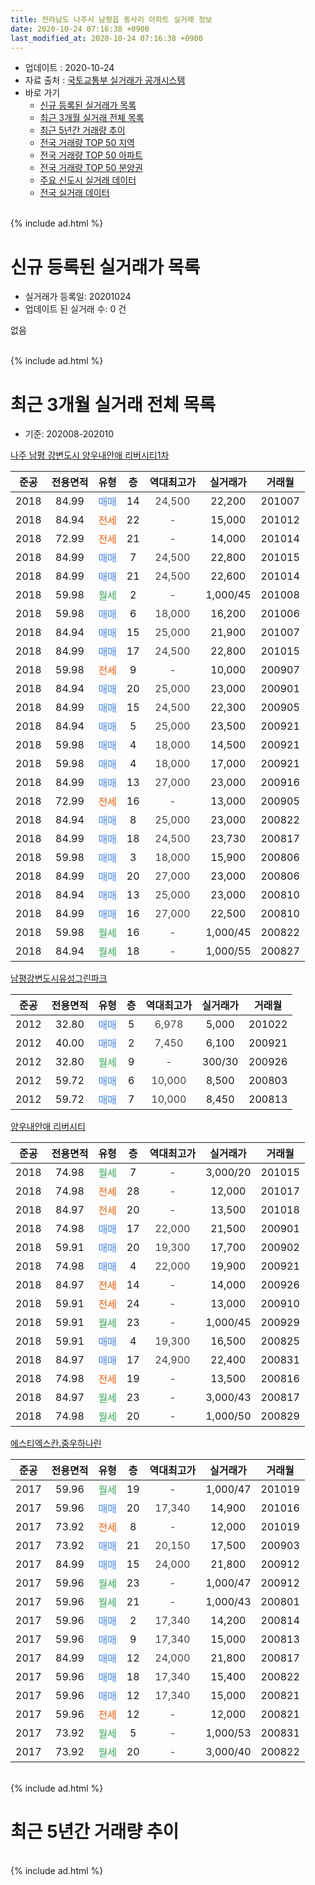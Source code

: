 ```yaml
---
title: 전라남도 나주시 남평읍 동사리 아파트 실거래 정보
date: 2020-10-24 07:16:38 +0900
last_modified_at: 2020-10-24 07:16:38 +0900
---
```


* 업데이트 : 2020-10-24
* 자료 출처 : [국토교통부 실거래가 공개시스템](http://rt.molit.go.kr)
* 바로 가기
    * [신규 등록된 실거래가 목록](#신규-등록된-실거래가-목록)
    * [최근 3개월 실거래 전체 목록](#최근-3개월-실거래-전체-목록)
    * [최근 5년간 거래량 추이](#최근-5년간-거래량-추이)
    * [전국 거래량 TOP 50 지역](https://inasie.github.io/apt-trade-info/최근-3개월-전국에서-가장-거래가-많이-발생한-지역)
    * [전국 거래량 TOP 50 아파트](https://inasie.github.io/apt-trade-info/최근-3개월-전국에서-가장-거래가-많이-발생한-아파트)
    * [전국 거래량 TOP 50 분양권](https://inasie.github.io/apt-trade-info/최근-3개월-전국에서-가장-거래가-많이-발생한-분양권)
    * [주요 신도시 실거래 데이터](https://inasie.github.io/apt-trade-info/주요-신도시)
    * [전국 실거래 데이터](https://inasie.github.io/apt-trade-info/전국)
<br>
{% include ad.html %}
<br>

# 신규 등록된 실거래가 목록
* 실거래가 등록일: 20201024
* 업데이트 된 실거래 수: 0 건

없음

<br>
{% include ad.html %}
<br>

# 최근 3개월 실거래 전체 목록
* 기준: 202008-202010


[나주 남평 강변도시 양우내안애 리버시티1차](https://search.naver.com/search.naver?query=%EC%A0%84%EB%9D%BC%EB%82%A8%EB%8F%84+%EB%82%98%EC%A3%BC%EC%8B%9C+%EB%82%A8%ED%8F%89%EC%9D%8D+%EB%8F%99%EC%82%AC%EB%A6%AC+%EB%82%98%EC%A3%BC+%EB%82%A8%ED%8F%89+%EA%B0%95%EB%B3%80%EB%8F%84%EC%8B%9C+%EC%96%91%EC%9A%B0%EB%82%B4%EC%95%88%EC%95%A0+%EB%A6%AC%EB%B2%84%EC%8B%9C%ED%8B%B01%EC%B0%A8)

|준공|전용면적|유형|층|역대최고가|실거래가|거래월|
|:---:|:---:|:---:|:---:|:---:|:---:|:---:|
|2018|84.99|<span style="color:#4285f3">매매</span>|14|<span style="color:#444444">24,500</span>|22,200|201007|
|2018|84.94|<span style="color:#ff5a00">전세</span>|22|<span style="color:#444444">-</span>|15,000|201012|
|2018|72.99|<span style="color:#ff5a00">전세</span>|21|<span style="color:#444444">-</span>|14,000|201014|
|2018|84.99|<span style="color:#4285f3">매매</span>|7|<span style="color:#444444">24,500</span>|22,800|201015|
|2018|84.99|<span style="color:#4285f3">매매</span>|21|<span style="color:#444444">24,500</span>|22,600|201014|
|2018|59.98|<span style="color:#34a853">월세</span>|2|<span style="color:#444444">-</span>|1,000/45|201008|
|2018|59.98|<span style="color:#4285f3">매매</span>|6|<span style="color:#444444">18,000</span>|16,200|201006|
|2018|84.94|<span style="color:#4285f3">매매</span>|15|<span style="color:#444444">25,000</span>|21,900|201007|
|2018|84.99|<span style="color:#4285f3">매매</span>|17|<span style="color:#444444">24,500</span>|22,800|201015|
|2018|59.98|<span style="color:#ff5a00">전세</span>|9|<span style="color:#444444">-</span>|10,000|200907|
|2018|84.94|<span style="color:#4285f3">매매</span>|20|<span style="color:#444444">25,000</span>|23,000|200901|
|2018|84.99|<span style="color:#4285f3">매매</span>|15|<span style="color:#444444">24,500</span>|22,300|200905|
|2018|84.94|<span style="color:#4285f3">매매</span>|5|<span style="color:#444444">25,000</span>|23,500|200921|
|2018|59.98|<span style="color:#4285f3">매매</span>|4|<span style="color:#444444">18,000</span>|14,500|200921|
|2018|59.98|<span style="color:#4285f3">매매</span>|4|<span style="color:#444444">18,000</span>|17,000|200921|
|2018|84.99|<span style="color:#4285f3">매매</span>|13|<span style="color:#444444">27,000</span>|23,000|200916|
|2018|72.99|<span style="color:#ff5a00">전세</span>|16|<span style="color:#444444">-</span>|13,000|200905|
|2018|84.94|<span style="color:#4285f3">매매</span>|8|<span style="color:#444444">25,000</span>|23,000|200822|
|2018|84.99|<span style="color:#4285f3">매매</span>|18|<span style="color:#444444">24,500</span>|23,730|200817|
|2018|59.98|<span style="color:#4285f3">매매</span>|3|<span style="color:#444444">18,000</span>|15,900|200806|
|2018|84.99|<span style="color:#4285f3">매매</span>|20|<span style="color:#444444">27,000</span>|23,000|200806|
|2018|84.94|<span style="color:#4285f3">매매</span>|13|<span style="color:#444444">25,000</span>|23,000|200810|
|2018|84.99|<span style="color:#4285f3">매매</span>|16|<span style="color:#444444">27,000</span>|22,500|200810|
|2018|59.98|<span style="color:#34a853">월세</span>|16|<span style="color:#444444">-</span>|1,000/45|200822|
|2018|84.94|<span style="color:#34a853">월세</span>|18|<span style="color:#444444">-</span>|1,000/55|200827|

[남평강변도시유성그린파크](https://search.naver.com/search.naver?query=%EC%A0%84%EB%9D%BC%EB%82%A8%EB%8F%84+%EB%82%98%EC%A3%BC%EC%8B%9C+%EB%82%A8%ED%8F%89%EC%9D%8D+%EB%8F%99%EC%82%AC%EB%A6%AC+%EB%82%A8%ED%8F%89%EA%B0%95%EB%B3%80%EB%8F%84%EC%8B%9C%EC%9C%A0%EC%84%B1%EA%B7%B8%EB%A6%B0%ED%8C%8C%ED%81%AC)

|준공|전용면적|유형|층|역대최고가|실거래가|거래월|
|:---:|:---:|:---:|:---:|:---:|:---:|:---:|
|2012|32.80|<span style="color:#4285f3">매매</span>|5|<span style="color:#444444">6,978</span>|5,000|201022|
|2012|40.00|<span style="color:#4285f3">매매</span>|2|<span style="color:#444444">7,450</span>|6,100|200921|
|2012|32.80|<span style="color:#34a853">월세</span>|9|<span style="color:#444444">-</span>|300/30|200926|
|2012|59.72|<span style="color:#4285f3">매매</span>|6|<span style="color:#444444">10,000</span>|8,500|200803|
|2012|59.72|<span style="color:#4285f3">매매</span>|7|<span style="color:#444444">10,000</span>|8,450|200813|

[양우내안애 리버시티](https://search.naver.com/search.naver?query=%EC%A0%84%EB%9D%BC%EB%82%A8%EB%8F%84+%EB%82%98%EC%A3%BC%EC%8B%9C+%EB%82%A8%ED%8F%89%EC%9D%8D+%EB%8F%99%EC%82%AC%EB%A6%AC+%EC%96%91%EC%9A%B0%EB%82%B4%EC%95%88%EC%95%A0+%EB%A6%AC%EB%B2%84%EC%8B%9C%ED%8B%B0)

|준공|전용면적|유형|층|역대최고가|실거래가|거래월|
|:---:|:---:|:---:|:---:|:---:|:---:|:---:|
|2018|74.98|<span style="color:#34a853">월세</span>|7|<span style="color:#444444">-</span>|3,000/20|201015|
|2018|74.98|<span style="color:#ff5a00">전세</span>|28|<span style="color:#444444">-</span>|12,000|201017|
|2018|84.97|<span style="color:#ff5a00">전세</span>|20|<span style="color:#444444">-</span>|13,500|201018|
|2018|74.98|<span style="color:#4285f3">매매</span>|17|<span style="color:#444444">22,000</span>|21,500|200901|
|2018|59.91|<span style="color:#4285f3">매매</span>|20|<span style="color:#444444">19,300</span>|17,700|200902|
|2018|74.98|<span style="color:#4285f3">매매</span>|4|<span style="color:#444444">22,000</span>|19,900|200921|
|2018|84.97|<span style="color:#ff5a00">전세</span>|14|<span style="color:#444444">-</span>|14,000|200926|
|2018|59.91|<span style="color:#ff5a00">전세</span>|24|<span style="color:#444444">-</span>|13,000|200910|
|2018|59.91|<span style="color:#34a853">월세</span>|23|<span style="color:#444444">-</span>|1,000/45|200929|
|2018|59.91|<span style="color:#4285f3">매매</span>|4|<span style="color:#444444">19,300</span>|16,500|200825|
|2018|84.97|<span style="color:#4285f3">매매</span>|17|<span style="color:#444444">24,900</span>|22,400|200831|
|2018|74.98|<span style="color:#ff5a00">전세</span>|19|<span style="color:#444444">-</span>|13,500|200816|
|2018|84.97|<span style="color:#34a853">월세</span>|23|<span style="color:#444444">-</span>|3,000/43|200817|
|2018|74.98|<span style="color:#34a853">월세</span>|20|<span style="color:#444444">-</span>|1,000/50|200829|


<script async src="//pagead2.googlesyndication.com/pagead/js/adsbygoogle.js"></script>
<!-- 기본 -->
<ins class="adsbygoogle"
     style="display:block"
     data-ad-client="ca-pub-2446590836940007"
     data-ad-slot="1659523306"
     data-ad-format="auto"
     data-full-width-responsive="true"></ins>
<script>
(adsbygoogle = window.adsbygoogle || []).push({});
</script>


[에스티엑스칸.중우하나린](https://search.naver.com/search.naver?query=%EC%A0%84%EB%9D%BC%EB%82%A8%EB%8F%84+%EB%82%98%EC%A3%BC%EC%8B%9C+%EB%82%A8%ED%8F%89%EC%9D%8D+%EB%8F%99%EC%82%AC%EB%A6%AC+%EC%97%90%EC%8A%A4%ED%8B%B0%EC%97%91%EC%8A%A4%EC%B9%B8.%EC%A4%91%EC%9A%B0%ED%95%98%EB%82%98%EB%A6%B0)

|준공|전용면적|유형|층|역대최고가|실거래가|거래월|
|:---:|:---:|:---:|:---:|:---:|:---:|:---:|
|2017|59.96|<span style="color:#34a853">월세</span>|19|<span style="color:#444444">-</span>|1,000/47|201019|
|2017|59.96|<span style="color:#4285f3">매매</span>|20|<span style="color:#444444">17,340</span>|14,900|201016|
|2017|73.92|<span style="color:#ff5a00">전세</span>|8|<span style="color:#444444">-</span>|12,000|201019|
|2017|73.92|<span style="color:#4285f3">매매</span>|21|<span style="color:#444444">20,150</span>|17,500|200903|
|2017|84.99|<span style="color:#4285f3">매매</span>|15|<span style="color:#444444">24,000</span>|21,800|200912|
|2017|59.96|<span style="color:#34a853">월세</span>|23|<span style="color:#444444">-</span>|1,000/47|200912|
|2017|59.96|<span style="color:#34a853">월세</span>|21|<span style="color:#444444">-</span>|1,000/43|200801|
|2017|59.96|<span style="color:#4285f3">매매</span>|2|<span style="color:#444444">17,340</span>|14,200|200814|
|2017|59.96|<span style="color:#4285f3">매매</span>|9|<span style="color:#444444">17,340</span>|15,000|200813|
|2017|84.99|<span style="color:#4285f3">매매</span>|12|<span style="color:#444444">24,000</span>|21,800|200817|
|2017|59.96|<span style="color:#4285f3">매매</span>|18|<span style="color:#444444">17,340</span>|15,400|200822|
|2017|59.96|<span style="color:#4285f3">매매</span>|12|<span style="color:#444444">17,340</span>|15,000|200821|
|2017|59.96|<span style="color:#ff5a00">전세</span>|12|<span style="color:#444444">-</span>|12,000|200821|
|2017|73.92|<span style="color:#34a853">월세</span>|5|<span style="color:#444444">-</span>|1,000/53|200831|
|2017|73.92|<span style="color:#34a853">월세</span>|20|<span style="color:#444444">-</span>|3,000/40|200822|


<br>
{% include ad.html %}
<br>

# 최근 5년간 거래량 추이


<div style="width:100%;">
    <canvas id="deal_progress" height="200"></canvas>
</div>

<script>
new Chart(document.getElementById("deal_progress"), {
    type: 'line',
    data: {
        labels: ['201510','201511','201512','201601','201602','201603','201604','201605','201606','201607','201608','201609','201610','201611','201612','201701','201702','201703','201704','201705','201706','201707','201708','201709','201710','201711','201712','201801','201802','201803','201804','201805','201806','201807','201808','201809','201810','201811','201812','201901','201902','201903','201904','201905','201906','201907','201908','201909','201910','201911','201912','202001','202002','202003','202004','202005','202006','202007','202008','202009','202010'],
        datasets: [{
            label: '매매',
            pointRadius: 1,
            data: [3, 3, 5, 1, 3, 1, 1, 1, 0, 0, 0, 1, 1, 1, 1, 1, 6, 18, 38, 22, 22, 21, 12, 8, 8, 4, 4, 42, 42, 35, 36, 26, 34, 32, 43, 37, 60, 44, 36, 35, 35, 20, 13, 10, 11, 13, 14, 10, 9, 13, 11, 14, 17, 11, 19, 18, 23, 19, 15, 12, 8],
            borderColor: "rgba(255, 201, 14, 1)",
            backgroundColor: "rgba(255, 201, 14, 0.5)",
            fill: false,
            lineTension: 0
        },{
            label: '전월세',
            pointRadius: 1,
            data: [0, 0, 3, 1, 0, 0, 0, 2, 1, 1, 2, 1, 1, 2, 1, 1, 9, 11, 22, 14, 18, 26, 16, 6, 4, 8, 3, 10, 17, 23, 19, 17, 19, 11, 5, 10, 10, 15, 18, 20, 17, 16, 15, 15, 10, 10, 8, 9, 10, 10, 11, 11, 16, 18, 10, 13, 12, 9, 9, 7, 8],
            borderColor: "rgba(0, 141, 185, 1)",
            backgroundColor: "rgba(0, 141, 185, 0.5)",
            fill: false,
            lineTension: 0
        }
        ]
    },
    options: {
        responsive: true,
        title: {
            display: false
        },
        tooltips: {
            mode: 'index',
            intersect: false
        },
        hover: {
            mode: 'nearest',
            intersect: true
        },
        scales: {
            xAxes: [{
                display: true,
                scaleLabel: {
                    display: true,
                    labelString: '년/월'
                }
            }],
            yAxes: [{
                display: true,
                ticks: {
                    suggestedMin: 0,
                },
                scaleLabel: {
                    display: true,
                    labelString: '실거래 수'
                }
            }]
        }
    }
});

</script>


<br>
{% include ad.html %}
<br>


